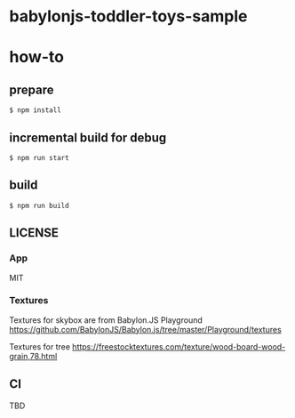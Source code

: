 # babylonjs-toddler-toys-sample

# how-to

## prepare


```
$ npm install
```

## incremental build for debug

```
$ npm run start
```

## build

```
$ npm run build
```

## LICENSE

### App
MIT

### Textures
Textures for skybox are from Babylon.JS Playground
https://github.com/BabylonJS/Babylon.js/tree/master/Playground/textures

Textures for tree
https://freestocktextures.com/texture/wood-board-wood-grain,78.html


## CI

TBD